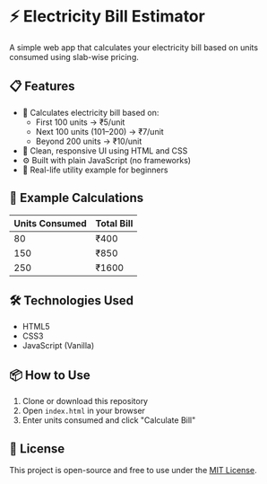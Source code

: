 # ⚡ Electricity Bill Estimator

A simple web app that calculates your electricity bill based on units consumed using slab-wise pricing.

## 📋 Features

- 🔢 Calculates electricity bill based on:
  - First 100 units → ₹5/unit
  - Next 100 units (101–200) → ₹7/unit
  - Beyond 200 units → ₹10/unit
- 🎨 Clean, responsive UI using HTML and CSS
- ⚙️ Built with plain JavaScript (no frameworks)
- 🧠 Real-life utility example for beginners


## 🧪 Example Calculations

| Units Consumed | Total Bill |
|----------------|------------|
| 80             | ₹400       |
| 150            | ₹850       |
| 250            | ₹1600      |

## 🛠️ Technologies Used

- HTML5
- CSS3
- JavaScript (Vanilla)

## 📦 How to Use

1. Clone or download this repository
2. Open `index.html` in your browser
3. Enter units consumed and click "Calculate Bill"  

## 📄 License

This project is open-source and free to use under the [MIT License](LICENSE).

